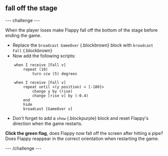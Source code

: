 

## fall off the stage

--- challenge ---


When the player loses make Flappy fall off the bottom of the stage before ending the game.

+ Replace the `broadcast GameOver` {.blockbrown}  block with `broadcast Fall` {.blockbrown}
+ Now add the following scripts:
```blocks
    when I receive [Fall v]
        repeat (10)
            turn ccw (5) degrees

    when I receive [Fall v]
        repeat until <(y position) < [-180]>
            change y by (rise)
            change [rise v] by (-0.4)
        end
        hide
        broadcast [GameOver v]
```
+ Don't forget to add a `show` {.blockpurple} block and reset Flappy's direction when the game restarts.



__Click the green flag__, does Flappy now fall off the screen after hitting a pipe? Does Flappy reappear in the correct orientation when restarting the game.


--- /challenge ---

